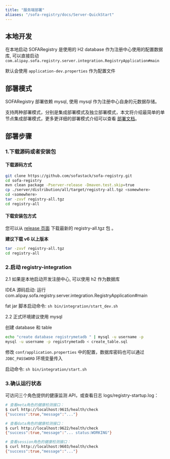 ```yaml
---
title: "服务端部署"
aliases: "/sofa-registry/docs/Server-QuickStart"
---
```


## 本地开发

在本地启动 SOFARegistry 是使用的 H2 database 作为注册中心使用的配置数据库, 可以直接启动   
`com.alipay.sofa.registry.server.integration.RegistryApplication#main`

默认会使用  `application-dev.properties` 作为配置文件

## 部署模式

SOFARegistry 部署依赖 mysql, 使用 mysql 作为注册中心自身的元数据存储。

支持两种部署模式，分别是集成部署模式及独立部署模式，本文将介绍最简单的单节点集成部署模式，更多更详细的部署模式介绍可以查看 [部署文档](../deployment)。

## 部署步骤

### 1.下载源码或者安装包

#### 下载源码方式

```bash
git clone https://github.com/sofastack/sofa-registry.git
cd sofa-registry
mvn clean package -Pserver-release -Dmaven.test.skip=true
cp ./server/distribution/all/target/registry-all.tgz <somewhere>
cd <somewhere>
tar -zxvf registry-all.tgz
cd registry-all
```

#### 下载安装包方式

您可以从 [release 页面](https://github.com/sofastack/sofa-registry/releases) 下载最新的 registry-all.tgz 包 。

**建议下载 v6 以上版本**

```bash
tar -zxvf registry-all.tgz
cd registry-all
```

### 2.启动 registry-integration

2.1 如果是本地启动开发注册中心, 可以使用 h2 作为数据库

IDEA 源码启动: 运行 com.alipay.sofa.registry.server.integration.RegistryApplication#main 

fat jar 脚本启动命令: `sh bin/integration/start_dev.sh`

2.2 正式环境建议使用 mysql

创建 database 和 table

```bash
echo "create database registrymetadb " | mysql -u username -p
mysql -u username -p registrymetadb < create_table.sql
```

修改 `conf/application.properties` 中的配置，数据库密码也可以通过 `JDBC_PASSWORD` 环境变量传入

启动命令: `sh bin/integration/start.sh`

### 3.确认运行状态

可访问三个角色提供的健康监测 API，或查看日志 logs/registry-startup.log：

```bash
# 查看meta角色的健康检测接口：
$ curl http://localhost:9615/health/check
{"success":true,"message":"..."}

# 查看data角色的健康检测接口：
$ curl http://localhost:9622/health/check
{"success":true,"message":"... status:WORKING"}

# 查看session角色的健康检测接口：
$ curl http://localhost:9603/health/check
{"success":true,"message":"..."}
```
